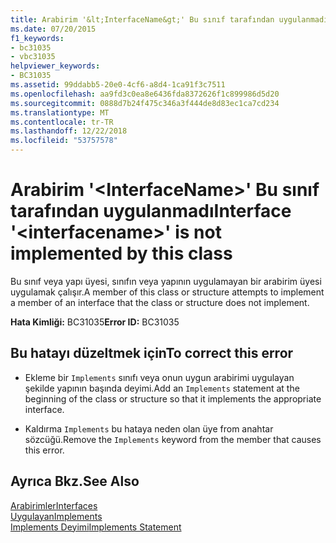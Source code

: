 ```yaml
---
title: Arabirim '&lt;InterfaceName&gt;' Bu sınıf tarafından uygulanmadı
ms.date: 07/20/2015
f1_keywords:
- bc31035
- vbc31035
helpviewer_keywords:
- BC31035
ms.assetid: 99ddabb5-20e0-4cf6-a8d4-1ca91f3c7511
ms.openlocfilehash: aa9fd3c0ea8e6436fda8372626f1c899986d5d20
ms.sourcegitcommit: 0888d7b24f475c346a3f444de8d83ec1ca7cd234
ms.translationtype: MT
ms.contentlocale: tr-TR
ms.lasthandoff: 12/22/2018
ms.locfileid: "53757578"
---
```

# <a name="interface-ltinterfacenamegt-is-not-implemented-by-this-class"></a><span data-ttu-id="79067-102">Arabirim '&lt;InterfaceName&gt;' Bu sınıf tarafından uygulanmadı</span><span class="sxs-lookup"><span data-stu-id="79067-102">Interface '&lt;interfacename&gt;' is not implemented by this class</span></span>
<span data-ttu-id="79067-103">Bu sınıf veya yapı üyesi, sınıfın veya yapının uygulamayan bir arabirim üyesi uygulamak çalışır.</span><span class="sxs-lookup"><span data-stu-id="79067-103">A member of this class or structure attempts to implement a member of an interface that the class or structure does not implement.</span></span>  
  
 <span data-ttu-id="79067-104">**Hata Kimliği:** BC31035</span><span class="sxs-lookup"><span data-stu-id="79067-104">**Error ID:** BC31035</span></span>  
  
## <a name="to-correct-this-error"></a><span data-ttu-id="79067-105">Bu hatayı düzeltmek için</span><span class="sxs-lookup"><span data-stu-id="79067-105">To correct this error</span></span>  
  
-   <span data-ttu-id="79067-106">Ekleme bir `Implements` sınıfı veya onun uygun arabirimi uygulayan şekilde yapının başında deyimi.</span><span class="sxs-lookup"><span data-stu-id="79067-106">Add an `Implements` statement at the beginning of the class or structure so that it implements the appropriate interface.</span></span>  
  
-   <span data-ttu-id="79067-107">Kaldırma `Implements` bu hataya neden olan üye from anahtar sözcüğü.</span><span class="sxs-lookup"><span data-stu-id="79067-107">Remove the `Implements` keyword from the member that causes this error.</span></span>  
  
## <a name="see-also"></a><span data-ttu-id="79067-108">Ayrıca Bkz.</span><span class="sxs-lookup"><span data-stu-id="79067-108">See Also</span></span>  
 [<span data-ttu-id="79067-109">Arabirimler</span><span class="sxs-lookup"><span data-stu-id="79067-109">Interfaces</span></span>](../../visual-basic/programming-guide/language-features/interfaces/index.md)  
 [<span data-ttu-id="79067-110">Uygulayan</span><span class="sxs-lookup"><span data-stu-id="79067-110">Implements</span></span>](../../visual-basic/language-reference/statements/implements-clause.md)  
 [<span data-ttu-id="79067-111">Implements Deyimi</span><span class="sxs-lookup"><span data-stu-id="79067-111">Implements Statement</span></span>](../../visual-basic/language-reference/statements/implements-statement.md)
